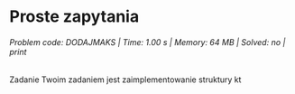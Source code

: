 # Proste zapytania
###### Problem code: DODAJMAKS \| Time: 1.00 s \| Memory: 64 MB \| Solved: no \| print

Zadanie
Twoim zadaniem jest zaimplementowanie struktury kt
